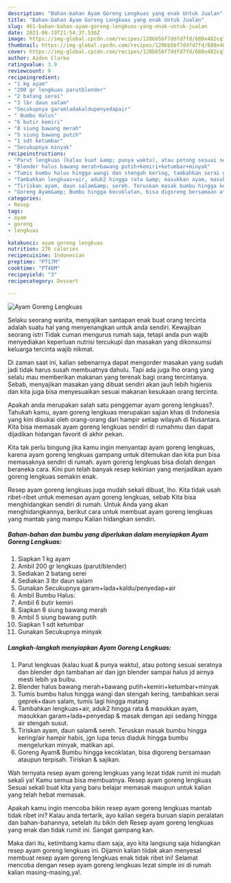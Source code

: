 ```yaml
---
description: "Bahan-bahan Ayam Goreng Lengkuas yang enak Untuk Jualan"
title: "Bahan-bahan Ayam Goreng Lengkuas yang enak Untuk Jualan"
slug: 461-bahan-bahan-ayam-goreng-lengkuas-yang-enak-untuk-jualan
date: 2021-06-19T21:54:37.536Z
image: https://img-global.cpcdn.com/recipes/120bb5bf7ddfd7fd/680x482cq70/ayam-goreng-lengkuas-foto-resep-utama.jpg
thumbnail: https://img-global.cpcdn.com/recipes/120bb5bf7ddfd7fd/680x482cq70/ayam-goreng-lengkuas-foto-resep-utama.jpg
cover: https://img-global.cpcdn.com/recipes/120bb5bf7ddfd7fd/680x482cq70/ayam-goreng-lengkuas-foto-resep-utama.jpg
author: Aiden Clarke
ratingvalue: 3.9
reviewcount: 9
recipeingredient:
- "1 kg ayam"
- "200 gr lengkuas parutblender"
- "2 batang serei"
- "3 lbr daun salam"
- "Secukupnya garamladakaldupenyedapair"
- " Bumbu Halus"
- "6 butir kemiri"
- "8 siung bawang merah"
- "5 siung bawang putih"
- "1 sdt ketumbar"
- "Secukupnya minyak"
recipeinstructions:
- "Parut lengkuas (kalau kuat &amp; punya waktu), atau potong sesuai seratnya dan blender dgn tambahan air dan jgn blender sampai halus jd airnya mesti lebih ya buibu."
- "Blender halus bawang merah+bawang putih+kemiri+ketumbar+minyak"
- "Tumis bumbu halus hingga wangi dan stengah kering, tambahkan serai geprek+daun salam, tumis lagi hingga matang"
- "Tambahkan lengkuas+air, aduk2 hingga rata &amp; masukkan ayam, masukkan garam+lada+penyedap &amp; masak dengan api sedang hingga air stengah susut."
- "Tiriskan ayam, daun salam&amp; sereh. Teruskan masak bumbu hingga kering/air hampir habis, jgn lupa terus diaduk hingga bumbu mengelurkan minyak, matikan api."
- "Goreng Ayam&amp; Bumbu hingga kecoklatan, bisa digoreng bersamaan ataupun terpisah. Tiriskan &amp; sajikan."
categories:
- Resep
tags:
- ayam
- goreng
- lengkuas

katakunci: ayam goreng lengkuas 
nutrition: 276 calories
recipecuisine: Indonesian
preptime: "PT17M"
cooktime: "PT46M"
recipeyield: "3"
recipecategory: Dessert

---
```



![Ayam Goreng Lengkuas](https://img-global.cpcdn.com/recipes/120bb5bf7ddfd7fd/680x482cq70/ayam-goreng-lengkuas-foto-resep-utama.jpg)

Selaku seorang wanita, menyajikan santapan enak buat orang tercinta adalah suatu hal yang menyenangkan untuk anda sendiri. Kewajiban seorang istri Tidak cuman mengurus rumah saja, tetapi anda pun wajib menyediakan keperluan nutrisi tercukupi dan masakan yang dikonsumsi keluarga tercinta wajib nikmat.

Di zaman  saat ini, kalian sebenarnya dapat mengorder masakan yang sudah jadi tidak harus susah membuatnya dahulu. Tapi ada juga lho orang yang selalu mau memberikan makanan yang terenak bagi orang tercintanya. Sebab, menyajikan masakan yang dibuat sendiri akan jauh lebih higienis dan kita juga bisa menyesuaikan sesuai makanan kesukaan orang tercinta. 



Apakah anda merupakan salah satu penggemar ayam goreng lengkuas?. Tahukah kamu, ayam goreng lengkuas merupakan sajian khas di Indonesia yang kini disukai oleh orang-orang dari hampir setiap wilayah di Nusantara. Kita bisa memasak ayam goreng lengkuas sendiri di rumahmu dan dapat dijadikan hidangan favorit di akhir pekan.

Kita tak perlu bingung jika kamu ingin menyantap ayam goreng lengkuas, karena ayam goreng lengkuas gampang untuk ditemukan dan kita pun bisa memasaknya sendiri di rumah. ayam goreng lengkuas bisa diolah dengan beraneka cara. Kini pun telah banyak resep kekinian yang menjadikan ayam goreng lengkuas semakin enak.

Resep ayam goreng lengkuas juga mudah sekali dibuat, lho. Kita tidak usah ribet-ribet untuk memesan ayam goreng lengkuas, sebab Kita bisa menghidangkan sendiri di rumah. Untuk Anda yang akan menghidangkannya, berikut cara untuk membuat ayam goreng lengkuas yang mantab yang mampu Kalian hidangkan sendiri.

<!--inarticleads1-->

##### Bahan-bahan dan bumbu yang diperlukan dalam menyiapkan Ayam Goreng Lengkuas:

1. Siapkan 1 kg ayam
1. Ambil 200 gr lengkuas (parut/blender)
1. Sediakan 2 batang serei
1. Sediakan 3 lbr daun salam
1. Gunakan Secukupnya garam+lada+kaldu/penyedap+air
1. Ambil  Bumbu Halus:
1. Ambil 6 butir kemiri
1. Siapkan 8 siung bawang merah
1. Ambil 5 siung bawang putih
1. Siapkan 1 sdt ketumbar
1. Gunakan Secukupnya minyak




<!--inarticleads2-->

##### Langkah-langkah menyiapkan Ayam Goreng Lengkuas:

1. Parut lengkuas (kalau kuat &amp; punya waktu), atau potong sesuai seratnya dan blender dgn tambahan air dan jgn blender sampai halus jd airnya mesti lebih ya buibu.
1. Blender halus bawang merah+bawang putih+kemiri+ketumbar+minyak
1. Tumis bumbu halus hingga wangi dan stengah kering, tambahkan serai geprek+daun salam, tumis lagi hingga matang
1. Tambahkan lengkuas+air, aduk2 hingga rata &amp; masukkan ayam, masukkan garam+lada+penyedap &amp; masak dengan api sedang hingga air stengah susut.
1. Tiriskan ayam, daun salam&amp; sereh. Teruskan masak bumbu hingga kering/air hampir habis, jgn lupa terus diaduk hingga bumbu mengelurkan minyak, matikan api.
1. Goreng Ayam&amp; Bumbu hingga kecoklatan, bisa digoreng bersamaan ataupun terpisah. Tiriskan &amp; sajikan.




Wah ternyata resep ayam goreng lengkuas yang lezat tidak rumit ini mudah sekali ya! Kamu semua bisa membuatnya. Resep ayam goreng lengkuas Sesuai sekali buat kita yang baru belajar memasak maupun untuk kalian yang telah hebat memasak.

Apakah kamu ingin mencoba bikin resep ayam goreng lengkuas mantab tidak ribet ini? Kalau anda tertarik, ayo kalian segera buruan siapin peralatan dan bahan-bahannya, setelah itu bikin deh Resep ayam goreng lengkuas yang enak dan tidak rumit ini. Sangat gampang kan. 

Maka dari itu, ketimbang kamu diam saja, ayo kita langsung saja hidangkan resep ayam goreng lengkuas ini. Dijamin kalian tiidak akan menyesal membuat resep ayam goreng lengkuas enak tidak ribet ini! Selamat mencoba dengan resep ayam goreng lengkuas lezat simple ini di rumah kalian masing-masing,ya!.

